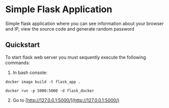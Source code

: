 # Simple Flask Application

Simple flask application where you can see information about your browser and IP, view the source code and generate random password

## Quickstart

To start flask web server you must sequently execute the following commands:

1. In bash console:
```console
docker image build -t flask_app .

docker run -p 5000:5000 -d flask_docker
```
2. Go to [http://127.0.0.1:5000/](http://127.0.0.1:5000/)